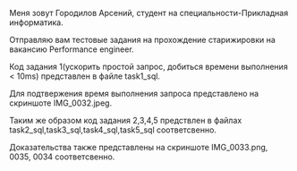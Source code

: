 Меня зовут Городилов Арсений, студент на специальности-Прикладная информатика.

Отправляю вам тестовые задания на прохождение старижировки на вакансию  Performance engineer.

Код  задания 1(ускорить простой запроc, добиться времени выполнения < 10ms) представлен в файле task1_sql.

Для подтвержения время выполнения запроса представлено на скриншоте IMG_0032.jpeg.

Таким же образом код задания 2,3,4,5 предствлен  в файлах task2_sql,task3_sql,task4_sql,task5_sql соответсвенно.

Доказательства также представлены на скриншоте IMG_0033.png, 0035, 0034 соответсвенно.
